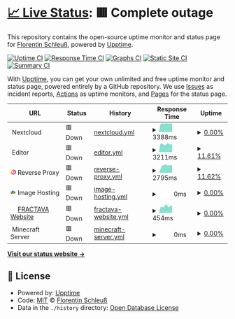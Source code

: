 # [📈 Live Status](https://macbrayne.github.io/status): <!--live status--> **🟥 Complete outage**

This repository contains the open-source uptime monitor and status page for [Florentin Schleuß](https://macbrayne.de), powered by [Upptime](https://github.com/upptime/upptime).

[![Uptime CI](https://github.com/macbrayne/status/workflows/Uptime%20CI/badge.svg)](https://github.com/macbrayne/status/actions?query=workflow%3A%22Uptime+CI%22)
[![Response Time CI](https://github.com/macbrayne/status/workflows/Response%20Time%20CI/badge.svg)](https://github.com/macbrayne/status/actions?query=workflow%3A%22Response+Time+CI%22)
[![Graphs CI](https://github.com/macbrayne/status/workflows/Graphs%20CI/badge.svg)](https://github.com/macbrayne/status/actions?query=workflow%3A%22Graphs+CI%22)
[![Static Site CI](https://github.com/macbrayne/status/workflows/Static%20Site%20CI/badge.svg)](https://github.com/macbrayne/status/actions?query=workflow%3A%22Static+Site+CI%22)
[![Summary CI](https://github.com/macbrayne/status/workflows/Summary%20CI/badge.svg)](https://github.com/macbrayne/status/actions?query=workflow%3A%22Summary+CI%22)

With [Upptime](https://upptime.js.org), you can get your own unlimited and free uptime monitor and status page, powered entirely by a GitHub repository. We use [Issues](https://github.com/macbrayne/status/issues) as incident reports, [Actions](https://github.com/macbrayne/status/actions) as uptime monitors, and [Pages](https://macbrayne.github.io/status) for the status page.

<!--start: status pages-->
<!-- This summary is generated by Upptime (https://github.com/upptime/upptime) -->
<!-- Do not edit this manually, your changes will be overwritten -->
<!-- prettier-ignore -->
| URL | Status | History | Response Time | Uptime |
| --- | ------ | ------- | ------------- | ------ |
| <img alt="" src="https://apps.nextcloud.com/static/assets/img/logo-icon.svg" height="13"> Nextcloud | 🟥 Down | [nextcloud.yml](https://github.com/macbrayne/status/commits/HEAD/history/nextcloud.yml) | <details><summary><img alt="Response time graph" src="./graphs/nextcloud/response-time-week.png" height="20"> 3388ms</summary><br><a href="https://macbrayne.de/history/nextcloud"><img alt="Response time 2696" src="https://img.shields.io/endpoint?url=https%3A%2F%2Fraw.githubusercontent.com%2Fmacbrayne%2Fstatus%2FHEAD%2Fapi%2Fnextcloud%2Fresponse-time.json"></a><br><a href="https://macbrayne.de/history/nextcloud"><img alt="24-hour response time 3319" src="https://img.shields.io/endpoint?url=https%3A%2F%2Fraw.githubusercontent.com%2Fmacbrayne%2Fstatus%2FHEAD%2Fapi%2Fnextcloud%2Fresponse-time-day.json"></a><br><a href="https://macbrayne.de/history/nextcloud"><img alt="7-day response time 3388" src="https://img.shields.io/endpoint?url=https%3A%2F%2Fraw.githubusercontent.com%2Fmacbrayne%2Fstatus%2FHEAD%2Fapi%2Fnextcloud%2Fresponse-time-week.json"></a><br><a href="https://macbrayne.de/history/nextcloud"><img alt="30-day response time 3114" src="https://img.shields.io/endpoint?url=https%3A%2F%2Fraw.githubusercontent.com%2Fmacbrayne%2Fstatus%2FHEAD%2Fapi%2Fnextcloud%2Fresponse-time-month.json"></a><br><a href="https://macbrayne.de/history/nextcloud"><img alt="1-year response time 2860" src="https://img.shields.io/endpoint?url=https%3A%2F%2Fraw.githubusercontent.com%2Fmacbrayne%2Fstatus%2FHEAD%2Fapi%2Fnextcloud%2Fresponse-time-year.json"></a></details> | <details><summary><a href="https://macbrayne.de/history/nextcloud">0.00%</a></summary><a href="https://macbrayne.de/history/nextcloud"><img alt="All-time uptime 85.82%" src="https://img.shields.io/endpoint?url=https%3A%2F%2Fraw.githubusercontent.com%2Fmacbrayne%2Fstatus%2FHEAD%2Fapi%2Fnextcloud%2Fuptime.json"></a><br><a href="https://macbrayne.de/history/nextcloud"><img alt="24-hour uptime 0.00%" src="https://img.shields.io/endpoint?url=https%3A%2F%2Fraw.githubusercontent.com%2Fmacbrayne%2Fstatus%2FHEAD%2Fapi%2Fnextcloud%2Fuptime-day.json"></a><br><a href="https://macbrayne.de/history/nextcloud"><img alt="7-day uptime 0.00%" src="https://img.shields.io/endpoint?url=https%3A%2F%2Fraw.githubusercontent.com%2Fmacbrayne%2Fstatus%2FHEAD%2Fapi%2Fnextcloud%2Fuptime-week.json"></a><br><a href="https://macbrayne.de/history/nextcloud"><img alt="30-day uptime 60.09%" src="https://img.shields.io/endpoint?url=https%3A%2F%2Fraw.githubusercontent.com%2Fmacbrayne%2Fstatus%2FHEAD%2Fapi%2Fnextcloud%2Fuptime-month.json"></a><br><a href="https://macbrayne.de/history/nextcloud"><img alt="1-year uptime 67.05%" src="https://img.shields.io/endpoint?url=https%3A%2F%2Fraw.githubusercontent.com%2Fmacbrayne%2Fstatus%2FHEAD%2Fapi%2Fnextcloud%2Fuptime-year.json"></a></details>
| <img alt="" src="https://upload.wikimedia.org/wikipedia/commons/thumb/9/9a/Visual_Studio_Code_1.35_icon.svg/240px-Visual_Studio_Code_1.35_icon.svg.png" height="13"> Editor | 🟥 Down | [editor.yml](https://github.com/macbrayne/status/commits/HEAD/history/editor.yml) | <details><summary><img alt="Response time graph" src="./graphs/editor/response-time-week.png" height="20"> 3211ms</summary><br><a href="https://macbrayne.de/history/editor"><img alt="Response time 685" src="https://img.shields.io/endpoint?url=https%3A%2F%2Fraw.githubusercontent.com%2Fmacbrayne%2Fstatus%2FHEAD%2Fapi%2Feditor%2Fresponse-time.json"></a><br><a href="https://macbrayne.de/history/editor"><img alt="24-hour response time 3429" src="https://img.shields.io/endpoint?url=https%3A%2F%2Fraw.githubusercontent.com%2Fmacbrayne%2Fstatus%2FHEAD%2Fapi%2Feditor%2Fresponse-time-day.json"></a><br><a href="https://macbrayne.de/history/editor"><img alt="7-day response time 3211" src="https://img.shields.io/endpoint?url=https%3A%2F%2Fraw.githubusercontent.com%2Fmacbrayne%2Fstatus%2FHEAD%2Fapi%2Feditor%2Fresponse-time-week.json"></a><br><a href="https://macbrayne.de/history/editor"><img alt="30-day response time 1314" src="https://img.shields.io/endpoint?url=https%3A%2F%2Fraw.githubusercontent.com%2Fmacbrayne%2Fstatus%2FHEAD%2Fapi%2Feditor%2Fresponse-time-month.json"></a><br><a href="https://macbrayne.de/history/editor"><img alt="1-year response time 715" src="https://img.shields.io/endpoint?url=https%3A%2F%2Fraw.githubusercontent.com%2Fmacbrayne%2Fstatus%2FHEAD%2Fapi%2Feditor%2Fresponse-time-year.json"></a></details> | <details><summary><a href="https://macbrayne.de/history/editor">11.61%</a></summary><a href="https://macbrayne.de/history/editor"><img alt="All-time uptime 89.38%" src="https://img.shields.io/endpoint?url=https%3A%2F%2Fraw.githubusercontent.com%2Fmacbrayne%2Fstatus%2FHEAD%2Fapi%2Feditor%2Fuptime.json"></a><br><a href="https://macbrayne.de/history/editor"><img alt="24-hour uptime 0.00%" src="https://img.shields.io/endpoint?url=https%3A%2F%2Fraw.githubusercontent.com%2Fmacbrayne%2Fstatus%2FHEAD%2Fapi%2Feditor%2Fuptime-day.json"></a><br><a href="https://macbrayne.de/history/editor"><img alt="7-day uptime 11.61%" src="https://img.shields.io/endpoint?url=https%3A%2F%2Fraw.githubusercontent.com%2Fmacbrayne%2Fstatus%2FHEAD%2Fapi%2Feditor%2Fuptime-week.json"></a><br><a href="https://macbrayne.de/history/editor"><img alt="30-day uptime 79.66%" src="https://img.shields.io/endpoint?url=https%3A%2F%2Fraw.githubusercontent.com%2Fmacbrayne%2Fstatus%2FHEAD%2Fapi%2Feditor%2Fuptime-month.json"></a><br><a href="https://macbrayne.de/history/editor"><img alt="1-year uptime 92.87%" src="https://img.shields.io/endpoint?url=https%3A%2F%2Fraw.githubusercontent.com%2Fmacbrayne%2Fstatus%2FHEAD%2Fapi%2Feditor%2Fuptime-year.json"></a></details>
| <img alt="" src="https://raw.githubusercontent.com/jlesage/docker-templates/master/jlesage/images/nginx-proxy-manager-icon.png" height="13"> Reverse Proxy | 🟥 Down | [reverse-proxy.yml](https://github.com/macbrayne/status/commits/HEAD/history/reverse-proxy.yml) | <details><summary><img alt="Response time graph" src="./graphs/reverse-proxy/response-time-week.png" height="20"> 2795ms</summary><br><a href="https://macbrayne.de/history/reverse-proxy"><img alt="Response time 668" src="https://img.shields.io/endpoint?url=https%3A%2F%2Fraw.githubusercontent.com%2Fmacbrayne%2Fstatus%2FHEAD%2Fapi%2Freverse-proxy%2Fresponse-time.json"></a><br><a href="https://macbrayne.de/history/reverse-proxy"><img alt="24-hour response time 2930" src="https://img.shields.io/endpoint?url=https%3A%2F%2Fraw.githubusercontent.com%2Fmacbrayne%2Fstatus%2FHEAD%2Fapi%2Freverse-proxy%2Fresponse-time-day.json"></a><br><a href="https://macbrayne.de/history/reverse-proxy"><img alt="7-day response time 2795" src="https://img.shields.io/endpoint?url=https%3A%2F%2Fraw.githubusercontent.com%2Fmacbrayne%2Fstatus%2FHEAD%2Fapi%2Freverse-proxy%2Fresponse-time-week.json"></a><br><a href="https://macbrayne.de/history/reverse-proxy"><img alt="30-day response time 1201" src="https://img.shields.io/endpoint?url=https%3A%2F%2Fraw.githubusercontent.com%2Fmacbrayne%2Fstatus%2FHEAD%2Fapi%2Freverse-proxy%2Fresponse-time-month.json"></a><br><a href="https://macbrayne.de/history/reverse-proxy"><img alt="1-year response time 704" src="https://img.shields.io/endpoint?url=https%3A%2F%2Fraw.githubusercontent.com%2Fmacbrayne%2Fstatus%2FHEAD%2Fapi%2Freverse-proxy%2Fresponse-time-year.json"></a></details> | <details><summary><a href="https://macbrayne.de/history/reverse-proxy">11.62%</a></summary><a href="https://macbrayne.de/history/reverse-proxy"><img alt="All-time uptime 93.81%" src="https://img.shields.io/endpoint?url=https%3A%2F%2Fraw.githubusercontent.com%2Fmacbrayne%2Fstatus%2FHEAD%2Fapi%2Freverse-proxy%2Fuptime.json"></a><br><a href="https://macbrayne.de/history/reverse-proxy"><img alt="24-hour uptime 0.00%" src="https://img.shields.io/endpoint?url=https%3A%2F%2Fraw.githubusercontent.com%2Fmacbrayne%2Fstatus%2FHEAD%2Fapi%2Freverse-proxy%2Fuptime-day.json"></a><br><a href="https://macbrayne.de/history/reverse-proxy"><img alt="7-day uptime 11.62%" src="https://img.shields.io/endpoint?url=https%3A%2F%2Fraw.githubusercontent.com%2Fmacbrayne%2Fstatus%2FHEAD%2Fapi%2Freverse-proxy%2Fuptime-week.json"></a><br><a href="https://macbrayne.de/history/reverse-proxy"><img alt="30-day uptime 79.66%" src="https://img.shields.io/endpoint?url=https%3A%2F%2Fraw.githubusercontent.com%2Fmacbrayne%2Fstatus%2FHEAD%2Fapi%2Freverse-proxy%2Fuptime-month.json"></a><br><a href="https://macbrayne.de/history/reverse-proxy"><img alt="1-year uptime 95.00%" src="https://img.shields.io/endpoint?url=https%3A%2F%2Fraw.githubusercontent.com%2Fmacbrayne%2Fstatus%2FHEAD%2Fapi%2Freverse-proxy%2Fuptime-year.json"></a></details>
| <img alt="" src="https://raw.githubusercontent.com/linuxserver/docker-templates/master/linuxserver.io/img/xbackbone-logo.png" height="13"> Image Hosting | 🟥 Down | [image-hosting.yml](https://github.com/macbrayne/status/commits/HEAD/history/image-hosting.yml) | <details><summary><img alt="Response time graph" src="./graphs/image-hosting/response-time-week.png" height="20"> 0ms</summary><br><a href="https://macbrayne.de/history/image-hosting"><img alt="Response time 588" src="https://img.shields.io/endpoint?url=https%3A%2F%2Fraw.githubusercontent.com%2Fmacbrayne%2Fstatus%2FHEAD%2Fapi%2Fimage-hosting%2Fresponse-time.json"></a><br><a href="https://macbrayne.de/history/image-hosting"><img alt="24-hour response time 0" src="https://img.shields.io/endpoint?url=https%3A%2F%2Fraw.githubusercontent.com%2Fmacbrayne%2Fstatus%2FHEAD%2Fapi%2Fimage-hosting%2Fresponse-time-day.json"></a><br><a href="https://macbrayne.de/history/image-hosting"><img alt="7-day response time 0" src="https://img.shields.io/endpoint?url=https%3A%2F%2Fraw.githubusercontent.com%2Fmacbrayne%2Fstatus%2FHEAD%2Fapi%2Fimage-hosting%2Fresponse-time-week.json"></a><br><a href="https://macbrayne.de/history/image-hosting"><img alt="30-day response time 0" src="https://img.shields.io/endpoint?url=https%3A%2F%2Fraw.githubusercontent.com%2Fmacbrayne%2Fstatus%2FHEAD%2Fapi%2Fimage-hosting%2Fresponse-time-month.json"></a><br><a href="https://macbrayne.de/history/image-hosting"><img alt="1-year response time 576" src="https://img.shields.io/endpoint?url=https%3A%2F%2Fraw.githubusercontent.com%2Fmacbrayne%2Fstatus%2FHEAD%2Fapi%2Fimage-hosting%2Fresponse-time-year.json"></a></details> | <details><summary><a href="https://macbrayne.de/history/image-hosting">0.00%</a></summary><a href="https://macbrayne.de/history/image-hosting"><img alt="All-time uptime 0.00%" src="https://img.shields.io/endpoint?url=https%3A%2F%2Fraw.githubusercontent.com%2Fmacbrayne%2Fstatus%2FHEAD%2Fapi%2Fimage-hosting%2Fuptime.json"></a><br><a href="https://macbrayne.de/history/image-hosting"><img alt="24-hour uptime 0.00%" src="https://img.shields.io/endpoint?url=https%3A%2F%2Fraw.githubusercontent.com%2Fmacbrayne%2Fstatus%2FHEAD%2Fapi%2Fimage-hosting%2Fuptime-day.json"></a><br><a href="https://macbrayne.de/history/image-hosting"><img alt="7-day uptime 0.00%" src="https://img.shields.io/endpoint?url=https%3A%2F%2Fraw.githubusercontent.com%2Fmacbrayne%2Fstatus%2FHEAD%2Fapi%2Fimage-hosting%2Fuptime-week.json"></a><br><a href="https://macbrayne.de/history/image-hosting"><img alt="30-day uptime 1.38%" src="https://img.shields.io/endpoint?url=https%3A%2F%2Fraw.githubusercontent.com%2Fmacbrayne%2Fstatus%2FHEAD%2Fapi%2Fimage-hosting%2Fuptime-month.json"></a><br><a href="https://macbrayne.de/history/image-hosting"><img alt="1-year uptime 0.00%" src="https://img.shields.io/endpoint?url=https%3A%2F%2Fraw.githubusercontent.com%2Fmacbrayne%2Fstatus%2FHEAD%2Fapi%2Fimage-hosting%2Fuptime-year.json"></a></details>
| <img alt="" src="https://raw.githubusercontent.com/fractava/resources/master/Logos/Symbol/gro%C3%9F/transparenter%20Hintergrund/Farbe%20weiß.png" height="13"> [FRACTAVA Website](https://fractava.com) | 🟥 Down | [fractava-website.yml](https://github.com/macbrayne/status/commits/HEAD/history/fractava-website.yml) | <details><summary><img alt="Response time graph" src="./graphs/fractava-website/response-time-week.png" height="20"> 454ms</summary><br><a href="https://macbrayne.de/history/fractava-website"><img alt="Response time 466" src="https://img.shields.io/endpoint?url=https%3A%2F%2Fraw.githubusercontent.com%2Fmacbrayne%2Fstatus%2FHEAD%2Fapi%2Ffractava-website%2Fresponse-time.json"></a><br><a href="https://macbrayne.de/history/fractava-website"><img alt="24-hour response time 490" src="https://img.shields.io/endpoint?url=https%3A%2F%2Fraw.githubusercontent.com%2Fmacbrayne%2Fstatus%2FHEAD%2Fapi%2Ffractava-website%2Fresponse-time-day.json"></a><br><a href="https://macbrayne.de/history/fractava-website"><img alt="7-day response time 454" src="https://img.shields.io/endpoint?url=https%3A%2F%2Fraw.githubusercontent.com%2Fmacbrayne%2Fstatus%2FHEAD%2Fapi%2Ffractava-website%2Fresponse-time-week.json"></a><br><a href="https://macbrayne.de/history/fractava-website"><img alt="30-day response time 512" src="https://img.shields.io/endpoint?url=https%3A%2F%2Fraw.githubusercontent.com%2Fmacbrayne%2Fstatus%2FHEAD%2Fapi%2Ffractava-website%2Fresponse-time-month.json"></a><br><a href="https://macbrayne.de/history/fractava-website"><img alt="1-year response time 474" src="https://img.shields.io/endpoint?url=https%3A%2F%2Fraw.githubusercontent.com%2Fmacbrayne%2Fstatus%2FHEAD%2Fapi%2Ffractava-website%2Fresponse-time-year.json"></a></details> | <details><summary><a href="https://macbrayne.de/history/fractava-website">0.00%</a></summary><a href="https://macbrayne.de/history/fractava-website"><img alt="All-time uptime 54.68%" src="https://img.shields.io/endpoint?url=https%3A%2F%2Fraw.githubusercontent.com%2Fmacbrayne%2Fstatus%2FHEAD%2Fapi%2Ffractava-website%2Fuptime.json"></a><br><a href="https://macbrayne.de/history/fractava-website"><img alt="24-hour uptime 0.00%" src="https://img.shields.io/endpoint?url=https%3A%2F%2Fraw.githubusercontent.com%2Fmacbrayne%2Fstatus%2FHEAD%2Fapi%2Ffractava-website%2Fuptime-day.json"></a><br><a href="https://macbrayne.de/history/fractava-website"><img alt="7-day uptime 0.00%" src="https://img.shields.io/endpoint?url=https%3A%2F%2Fraw.githubusercontent.com%2Fmacbrayne%2Fstatus%2FHEAD%2Fapi%2Ffractava-website%2Fuptime-week.json"></a><br><a href="https://macbrayne.de/history/fractava-website"><img alt="30-day uptime 1.38%" src="https://img.shields.io/endpoint?url=https%3A%2F%2Fraw.githubusercontent.com%2Fmacbrayne%2Fstatus%2FHEAD%2Fapi%2Ffractava-website%2Fuptime-month.json"></a><br><a href="https://macbrayne.de/history/fractava-website"><img alt="1-year uptime 0.00%" src="https://img.shields.io/endpoint?url=https%3A%2F%2Fraw.githubusercontent.com%2Fmacbrayne%2Fstatus%2FHEAD%2Fapi%2Ffractava-website%2Fuptime-year.json"></a></details>
| <img alt="" src="https://icons.duckduckgo.com/ip3/null.ico" height="13"> Minecraft Server | 🟥 Down | [minecraft-server.yml](https://github.com/macbrayne/status/commits/HEAD/history/minecraft-server.yml) | <details><summary><img alt="Response time graph" src="./graphs/minecraft-server/response-time-week.png" height="20"> 0ms</summary><br><a href="https://macbrayne.de/history/minecraft-server"><img alt="Response time 127" src="https://img.shields.io/endpoint?url=https%3A%2F%2Fraw.githubusercontent.com%2Fmacbrayne%2Fstatus%2FHEAD%2Fapi%2Fminecraft-server%2Fresponse-time.json"></a><br><a href="https://macbrayne.de/history/minecraft-server"><img alt="24-hour response time 0" src="https://img.shields.io/endpoint?url=https%3A%2F%2Fraw.githubusercontent.com%2Fmacbrayne%2Fstatus%2FHEAD%2Fapi%2Fminecraft-server%2Fresponse-time-day.json"></a><br><a href="https://macbrayne.de/history/minecraft-server"><img alt="7-day response time 0" src="https://img.shields.io/endpoint?url=https%3A%2F%2Fraw.githubusercontent.com%2Fmacbrayne%2Fstatus%2FHEAD%2Fapi%2Fminecraft-server%2Fresponse-time-week.json"></a><br><a href="https://macbrayne.de/history/minecraft-server"><img alt="30-day response time 0" src="https://img.shields.io/endpoint?url=https%3A%2F%2Fraw.githubusercontent.com%2Fmacbrayne%2Fstatus%2FHEAD%2Fapi%2Fminecraft-server%2Fresponse-time-month.json"></a><br><a href="https://macbrayne.de/history/minecraft-server"><img alt="1-year response time 126" src="https://img.shields.io/endpoint?url=https%3A%2F%2Fraw.githubusercontent.com%2Fmacbrayne%2Fstatus%2FHEAD%2Fapi%2Fminecraft-server%2Fresponse-time-year.json"></a></details> | <details><summary><a href="https://macbrayne.de/history/minecraft-server">0.00%</a></summary><a href="https://macbrayne.de/history/minecraft-server"><img alt="All-time uptime 70.98%" src="https://img.shields.io/endpoint?url=https%3A%2F%2Fraw.githubusercontent.com%2Fmacbrayne%2Fstatus%2FHEAD%2Fapi%2Fminecraft-server%2Fuptime.json"></a><br><a href="https://macbrayne.de/history/minecraft-server"><img alt="24-hour uptime 0.00%" src="https://img.shields.io/endpoint?url=https%3A%2F%2Fraw.githubusercontent.com%2Fmacbrayne%2Fstatus%2FHEAD%2Fapi%2Fminecraft-server%2Fuptime-day.json"></a><br><a href="https://macbrayne.de/history/minecraft-server"><img alt="7-day uptime 0.00%" src="https://img.shields.io/endpoint?url=https%3A%2F%2Fraw.githubusercontent.com%2Fmacbrayne%2Fstatus%2FHEAD%2Fapi%2Fminecraft-server%2Fuptime-week.json"></a><br><a href="https://macbrayne.de/history/minecraft-server"><img alt="30-day uptime 1.38%" src="https://img.shields.io/endpoint?url=https%3A%2F%2Fraw.githubusercontent.com%2Fmacbrayne%2Fstatus%2FHEAD%2Fapi%2Fminecraft-server%2Fuptime-month.json"></a><br><a href="https://macbrayne.de/history/minecraft-server"><img alt="1-year uptime 60.32%" src="https://img.shields.io/endpoint?url=https%3A%2F%2Fraw.githubusercontent.com%2Fmacbrayne%2Fstatus%2FHEAD%2Fapi%2Fminecraft-server%2Fuptime-year.json"></a></details>

<!--end: status pages-->

[**Visit our status website →**](https://macbrayne.github.io/status)

## 📄 License

- Powered by: [Upptime](https://github.com/upptime/upptime)
- Code: [MIT](./LICENSE) © [Florentin Schleuß](https://macbrayne.de)
- Data in the `./history` directory: [Open Database License](https://opendatacommons.org/licenses/odbl/1-0/)
